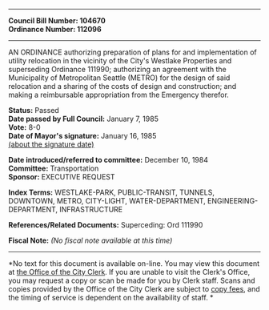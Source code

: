 * * * * *  
  
**Council Bill Number: [](#h0)[](#h2)104670**   
**Ordinance Number: 112096**  
  
* * * * *  
  
AN ORDINANCE authorizing preparation of plans for and implementation of utility relocation in the vicinity of the City's Westlake Properties and superseding Ordinance 111990; authorizing an agreement with the Municipality of Metropolitan Seattle (METRO) for the design of said relocation and a sharing of the costs of design and construction; and making a reimbursable appropriation from the Emergency therefor.  
  
**Status:** Passed   
**Date passed by Full Council:** January 7, 1985   
**Vote:** 8-0   
**Date of Mayor's signature:** January 16, 1985   
[(about the signature date)](/~public/approvaldate.htm)   
  
  
**Date introduced/referred to committee:** December 10, 1984   
**Committee:** Transportation   
**Sponsor:** EXECUTIVE REQUEST   
  
**Index Terms:** WESTLAKE-PARK, PUBLIC-TRANSIT, TUNNELS, DOWNTOWN, METRO, CITY-LIGHT, WATER-DEPARTMENT, ENGINEERING-DEPARTMENT, INFRASTRUCTURE  
  
**References/Related Documents:** Superceding: Ord 111990  
  
**Fiscal Note:** *(No fiscal note available at this time)*  
  
* * * * *  
  
*No text for this document is available on-line. You may view this document at [the Office of the City Clerk](http://www.seattle.gov/leg/clerk/contactUs.htm). If you are unable to visit the Clerk's Office, you may request a copy or scan be made for you by Clerk staff. Scans and copies provided by the Office of the City Clerk are subject to [copy fees](http://clerk.seattle.gov/~public/clerkfees.htm), and the timing of service is dependent on the availability of staff. *  
  
  
